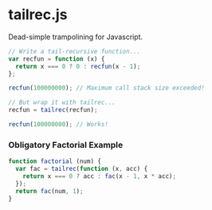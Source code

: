tailrec.js
==========

Dead-simple trampolining for Javascript.

```js
// Write a tail-recursive function...
var recfun = function (x) {
  return x === 0 ? 0 : recfun(x - 1);
};

recfun(100000000); // Maximum call stack size exceeded!

// But wrap it with tailrec...
recfun = tailrec(recfun);

recfun(100000000); // Works!
```

### Obligatory Factorial Example

```js
function factorial (num) {
  var fac = tailrec(function (x, acc) {
    return x === 0 ? acc : fac(x - 1, x * acc);
  });
  return fac(num, 1);
}
```
